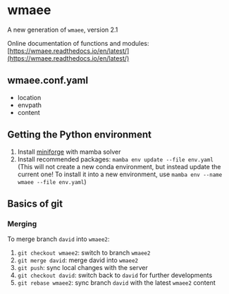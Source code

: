 # wmaee

A new generation of `wmaee`, version 2.1

Online documentation of functions and modules: [https://wmaee.readthedocs.io/en/latest/](https://wmaee.readthedocs.io/en/latest/)

## wmaee.conf.yaml
- location
- envpath
- content

## Getting the Python environment

1. Install [miniforge](https://github.com/conda-forge/miniforge#install) with mamba solver
2. Install recommended packages: `mamba env update --file env.yaml`  <br />
(This will not create a new conda environment, but instead update the current one! To install it into a new environment, use `mamba env --name wmaee --file env.yaml`)

## Basics of git

### Merging

To merge branch `david` into `wmaee2`:

1. `git checkout wmaee2`: switch to branch `wmaee2`
2. `git merge david`: merge david into `wmaee2`
3. `git push`: sync local changes with the server
4. `git checkout david`: switch back to `david` for further developments
5. `git rebase wmaee2`: sync branch `david` with the latest `wmaee2` content

